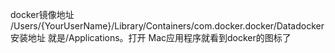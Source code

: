 docker镜像地址 /Users/{YourUserName}/Library/Containers/com.docker.docker/Datadocker安装地址 就是/Applications。打开 Mac应用程序就看到docker的图标了